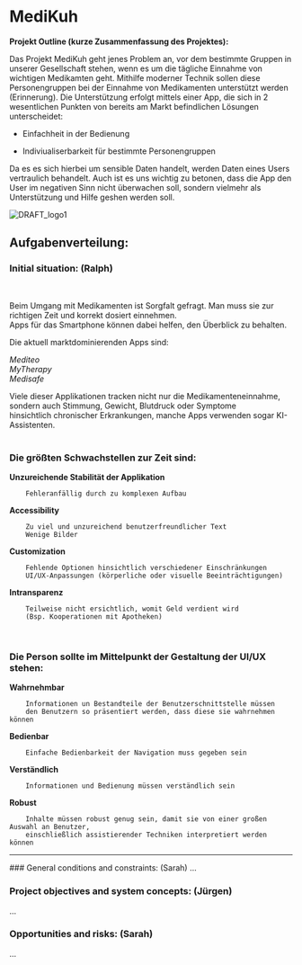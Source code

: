 # MediKuh
**Projekt Outline (kurze Zusammenfassung des Projektes):**

Das Projekt MediKuh geht jenes Problem an, vor dem bestimmte Gruppen in unserer Gesellschaft stehen, wenn es um die tägliche Einnahme von wichtigen Medikamten geht. Mithilfe moderner Technik sollen diese Personengruppen bei der Einnahme von Medikamenten unterstützt werden (Erinnerung). Die Unterstützung erfolgt mittels einer App, die sich in 2 wesentlichen Punkten von bereits am Markt befindlichen Lösungen unterscheidet:

- Einfachheit in der Bedienung
* Indiviualiserbarkeit für bestimmte Personengruppen

Da es es sich hierbei um sensible Daten handelt, werden Daten eines Users vertraulich behandelt. Auch ist es uns wichtig zu betonen, dass die App den User im negativen Sinn nicht überwachen soll, sondern vielmehr als Unterstützung und Hilfe geshen werden soll. 

![DRAFT_logo1](https://github.com/riosarah/MediKuh/assets/145586660/8523b1ea-f87f-4356-a884-f359d8b86d21)


## Aufgabenverteilung:

### Initial situation: (Ralph)
<br>

Beim Umgang mit Medikamenten ist Sorgfalt gefragt. 
Man muss sie zur richtigen Zeit und korrekt dosiert einnehmen. <br>
Apps für das Smartphone können dabei helfen, den Überblick zu behalten.

Die aktuell marktdominierenden Apps sind:

*Mediteo*<br>
*MyTherapy*<br>
*Medisafe*

Viele dieser Applikationen tracken nicht nur die Medikamenteneinnahme,
sondern auch Stimmung, Gewicht, Blutdruck oder Symptome<br> 
hinsichtlich chronischer Erkrankungen, manche Apps verwenden sogar KI-Assistenten.
<br>
<br>

### Die größten Schwachstellen zur Zeit sind:

**Unzureichende Stabilität der Applikation**

        Fehleranfällig durch zu komplexen Aufbau
    
**Accessibility**

        Zu viel und unzureichend benutzerfreundlicher Text
        Wenige Bilder

**Customization**

        Fehlende Optionen hinsichtlich verschiedener Einschränkungen
        UI/UX-Anpassungen (körperliche oder visuelle Beeinträchtigungen)
    
**Intransparenz**

        Teilweise nicht ersichtlich, womit Geld verdient wird
        (Bsp. Kooperationen mit Apotheken)
<br>

### Die Person sollte im Mittelpunkt der Gestaltung der UI/UX stehen:

**Wahrnehmbar**

        Informationen un Bestandteile der Benutzerschnittstelle müssen
        den Benutzern so präsentiert werden, dass diese sie wahrnehmen können

**Bedienbar**

        Einfache Bedienbarkeit der Navigation muss gegeben sein
  
**Verständlich**

        Informationen und Bedienung müssen verständlich sein

**Robust**

        Inhalte müssen robust genug sein, damit sie von einer großen Auswahl an Benutzer,
        einschließlich assistierender Techniken interpretiert werden können

<hr>
### General conditions and constraints: (Sarah)
...

### Project objectives and system concepts: (Jürgen)
...

### Opportunities and risks: (Sarah)
...

